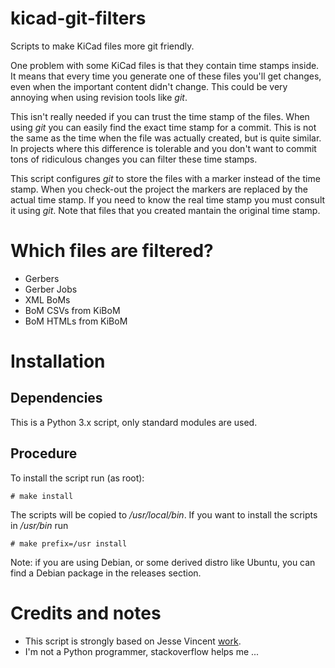 # kicad-git-filters
Scripts to make KiCad files more git friendly.

One problem with some KiCad files is that they contain time stamps inside.
It means that every time you generate one of these files you'll get changes,
even when the important content didn't change. This could be very annoying
when using revision tools like *git*.

This isn't really needed if you can trust the time stamp of the files.
When using *git* you can easily find the exact time stamp for a commit.
This is not the same as the time when the file was actually created, but
is quite similar. In projects where this difference is tolerable and
you don't want to commit tons of ridiculous changes you can filter
these time stamps.

This script configures *git* to store the files with a marker instead of
the time stamp. When you check-out the project the markers are replaced
by the actual time stamp. If you need to know the real time stamp you must
consult it using *git*. Note that files that you created mantain the
original time stamp.

# Which files are filtered?

* Gerbers
* Gerber Jobs
* XML BoMs
* BoM CSVs from KiBoM
* BoM HTMLs from KiBoM

# Installation

## Dependencies

This is a Python 3.x script, only standard modules are used.

## Procedure

To install the script run (as root):

```
# make install
```

The scripts will be copied to */usr/local/bin*. If you want to install the scripts in */usr/bin* run


```
# make prefix=/usr install
```

Note: if you are using Debian, or some derived distro like Ubuntu, you can find a Debian package in the releases section.

# Credits and notes

* This script is strongly based on Jesse Vincent [work](https://github.com/obra/kicad-tools).
* I'm not a Python programmer, stackoverflow helps me ... 
